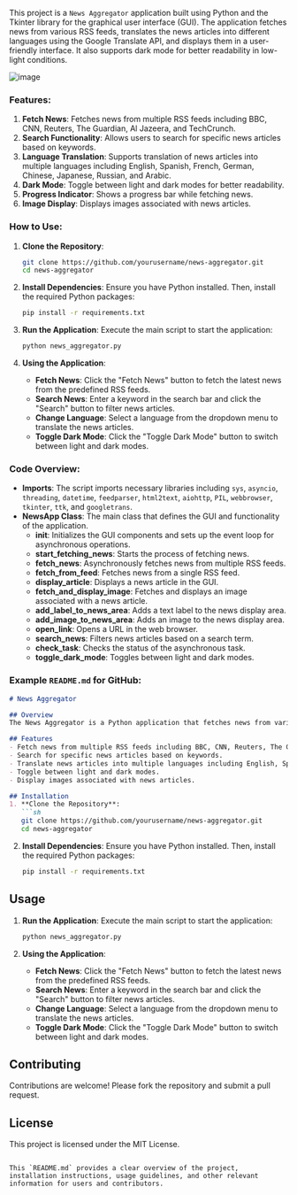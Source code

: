 This project is a `News Aggregator` application built using Python and the Tkinter library for the graphical user interface (GUI). The application fetches news from various RSS feeds, translates the news articles into different languages using the Google Translate API, and displays them in a user-friendly interface. It also supports dark mode for better readability in low-light conditions.

![image](https://github.com/user-attachments/assets/8e7f4384-6e40-43ae-8e27-309bd79952ee)

### Features:
1. **Fetch News**: Fetches news from multiple RSS feeds including BBC, CNN, Reuters, The Guardian, Al Jazeera, and TechCrunch.
2. **Search Functionality**: Allows users to search for specific news articles based on keywords.
3. **Language Translation**: Supports translation of news articles into multiple languages including English, Spanish, French, German, Chinese, Japanese, Russian, and Arabic.
4. **Dark Mode**: Toggle between light and dark modes for better readability.
5. **Progress Indicator**: Shows a progress bar while fetching news.
6. **Image Display**: Displays images associated with news articles.

### How to Use:
1. **Clone the Repository**:
   ```sh
   git clone https://github.com/yourusername/news-aggregator.git
   cd news-aggregator
   ```

2. **Install Dependencies**:
   Ensure you have Python installed. Then, install the required Python packages:
   ```sh
   pip install -r requirements.txt
   ```

3. **Run the Application**:
   Execute the main script to start the application:
   ```sh
   python news_aggregator.py
   ```

4. **Using the Application**:
   - **Fetch News**: Click the "Fetch News" button to fetch the latest news from the predefined RSS feeds.
   - **Search News**: Enter a keyword in the search bar and click the "Search" button to filter news articles.
   - **Change Language**: Select a language from the dropdown menu to translate the news articles.
   - **Toggle Dark Mode**: Click the "Toggle Dark Mode" button to switch between light and dark modes.

### Code Overview:
- **Imports**: The script imports necessary libraries including `sys`, `asyncio`, `threading`, `datetime`, `feedparser`, `html2text`, `aiohttp`, `PIL`, `webbrowser`, `tkinter`, `ttk`, and `googletrans`.
- **NewsApp Class**: The main class that defines the GUI and functionality of the application.
  - **__init__**: Initializes the GUI components and sets up the event loop for asynchronous operations.
  - **start_fetching_news**: Starts the process of fetching news.
  - **fetch_news**: Asynchronously fetches news from multiple RSS feeds.
  - **fetch_from_feed**: Fetches news from a single RSS feed.
  - **display_article**: Displays a news article in the GUI.
  - **fetch_and_display_image**: Fetches and displays an image associated with a news article.
  - **add_label_to_news_area**: Adds a text label to the news display area.
  - **add_image_to_news_area**: Adds an image to the news display area.
  - **open_link**: Opens a URL in the web browser.
  - **search_news**: Filters news articles based on a search term.
  - **check_task**: Checks the status of the asynchronous task.
  - **toggle_dark_mode**: Toggles between light and dark modes.

### Example `README.md` for GitHub:
```markdown
# News Aggregator

## Overview
The News Aggregator is a Python application that fetches news from various RSS feeds, translates the articles into different languages, and displays them in a user-friendly interface. It supports dark mode for better readability in low-light conditions.

## Features
- Fetch news from multiple RSS feeds including BBC, CNN, Reuters, The Guardian, Al Jazeera, and TechCrunch.
- Search for specific news articles based on keywords.
- Translate news articles into multiple languages including English, Spanish, French, German, Chinese, Japanese, Russian, and Arabic.
- Toggle between light and dark modes.
- Display images associated with news articles.

## Installation
1. **Clone the Repository**:
   ```sh
   git clone https://github.com/yourusername/news-aggregator.git
   cd news-aggregator
   ```

2. **Install Dependencies**:
   Ensure you have Python installed. Then, install the required Python packages:
   ```sh
   pip install -r requirements.txt
   ```

## Usage
1. **Run the Application**:
   Execute the main script to start the application:
   ```sh
   python news_aggregator.py
   ```

2. **Using the Application**:
   - **Fetch News**: Click the "Fetch News" button to fetch the latest news from the predefined RSS feeds.
   - **Search News**: Enter a keyword in the search bar and click the "Search" button to filter news articles.
   - **Change Language**: Select a language from the dropdown menu to translate the news articles.
   - **Toggle Dark Mode**: Click the "Toggle Dark Mode" button to switch between light and dark modes.

## Contributing
Contributions are welcome! Please fork the repository and submit a pull request.

## License
This project is licensed under the MIT License.
```

This `README.md` provides a clear overview of the project, installation instructions, usage guidelines, and other relevant information for users and contributors.
